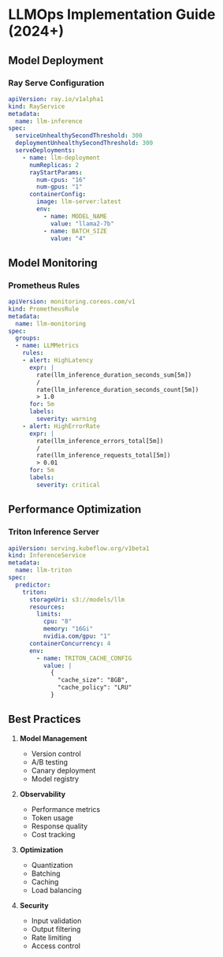 # LLMOps Implementation Guide (2024+)

## Model Deployment

### Ray Serve Configuration

```yaml
apiVersion: ray.io/v1alpha1
kind: RayService
metadata:
  name: llm-inference
spec:
  serviceUnhealthySecondThreshold: 300
  deploymentUnhealthySecondThreshold: 300
  serveDeployments:
    - name: llm-deployment
      numReplicas: 2
      rayStartParams:
        num-cpus: "16"
        num-gpus: "1"
      containerConfig:
        image: llm-server:latest
        env:
          - name: MODEL_NAME
            value: "llama2-7b"
          - name: BATCH_SIZE
            value: "4"
```

## Model Monitoring

### Prometheus Rules

```yaml
apiVersion: monitoring.coreos.com/v1
kind: PrometheusRule
metadata:
  name: llm-monitoring
spec:
  groups:
  - name: LLMMetrics
    rules:
    - alert: HighLatency
      expr: |
        rate(llm_inference_duration_seconds_sum[5m])
        /
        rate(llm_inference_duration_seconds_count[5m])
        > 1.0
      for: 5m
      labels:
        severity: warning
    - alert: HighErrorRate
      expr: |
        rate(llm_inference_errors_total[5m])
        /
        rate(llm_inference_requests_total[5m])
        > 0.01
      for: 5m
      labels:
        severity: critical
```

## Performance Optimization

### Triton Inference Server

```yaml
apiVersion: serving.kubeflow.org/v1beta1
kind: InferenceService
metadata:
  name: llm-triton
spec:
  predictor:
    triton:
      storageUri: s3://models/llm
      resources:
        limits:
          cpu: "8"
          memory: "16Gi"
          nvidia.com/gpu: "1"
      containerConcurrency: 4
      env:
        - name: TRITON_CACHE_CONFIG
          value: |
            {
              "cache_size": "8GB",
              "cache_policy": "LRU"
            }
```

## Best Practices

1. **Model Management**
   - Version control
   - A/B testing
   - Canary deployment
   - Model registry

2. **Observability**
   - Performance metrics
   - Token usage
   - Response quality
   - Cost tracking

3. **Optimization**
   - Quantization
   - Batching
   - Caching
   - Load balancing

4. **Security**
   - Input validation
   - Output filtering
   - Rate limiting
   - Access control
